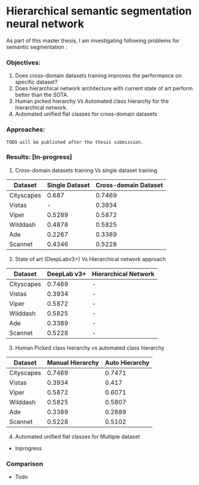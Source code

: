 # Hierarchical semantic segmentation neural network 

As part of this master thesis, I am investigating following problems for semantic segmentation : 

### Objectives:

  1. Does cross-domain datasets training improves the performance on specific dataset?
  2. Does hierarchical network architecture with current state of art perform better than the SOTA.
  3. Human picked hierarchy Vs Automated class hierarchy for the hierarchical network. 
  4. Automated unified flat classes for cross-domain datasets
 
 ### Approaches:
 
   ```TODO will be published after the thesis submission.```
   
  
  
 ### Results: [In-progress]
 
  1. Cross-domain datasets training Vs single dataset training
  
  
| Dataset | Single Dataset  | Cross-domain Dataset |
| ------------- | ------------- | ------------- |
| Cityscapes  | 0.687  | 0.7469  |
| Vistas  | -  | 0.3934  |
| Viper  | 0.5289  | 0.5872  |
| Wilddash  | 0.4878  | 0.5825  |
| Ade  | 0.2267  | 0.3389  |
| Scannet  | 0.4346  | 0.5228  |
  
  2. State of art (DeepLabv3+) Vs Hierarchical network approach 
  
 | Dataset | DeepLab v3+  | Hierarchical Network |
| ------------- | ------------- | ------------- |
| Cityscapes| 0.7469  | - |
| Vistas | 0.3934  | - |
| Viper | 0.5872  | - |
| Wilddash | 0.5825  | - |
| Ade | 0.3389  | - |
| Scannet | 0.5228  | -|

3. Human Picked class hierarchy vs automated class hierarchy

| Dataset | Manual Hierarchy  | Auto Hierarchy |
| ------------- | ------------- | ------------- |
| Cityscapes| 0.7469  | 0.7471 |
| Vistas | 0.3934  | 0.417 |
| Viper | 0.5872  | 0.6071|
| Wilddash | 0.5825  | 0.5807 |
| Ade | 0.3389  | 0.2889 |
| Scannet | 0.5228  | 0.5102|

4. Automated unified flat classes for Multiple dataset 
  - Inprogress
  
### Comparison 

  - Todo
